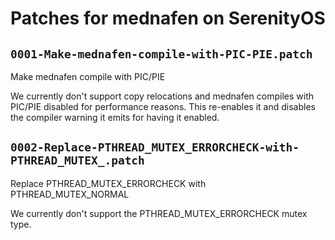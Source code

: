 # Patches for mednafen on SerenityOS

## `0001-Make-mednafen-compile-with-PIC-PIE.patch`

Make mednafen compile with PIC/PIE

We currently don't support copy relocations and mednafen compiles with
PIC/PIE disabled for performance reasons. This re-enables it and
disables the compiler warning it emits for having it enabled.

## `0002-Replace-PTHREAD_MUTEX_ERRORCHECK-with-PTHREAD_MUTEX_.patch`

Replace PTHREAD_MUTEX_ERRORCHECK with PTHREAD_MUTEX_NORMAL

We currently don't support the PTHREAD_MUTEX_ERRORCHECK mutex type.

